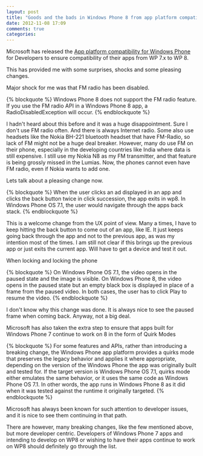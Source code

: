 ```yaml
---
layout: post
title: "Goods and the bads in Windows Phone 8 from app platform compatibility report"
date: 2012-11-08 17:09
comments: true
categories: 
---
```


Microsoft has released the [App platform compatibility for Windows Phone](http://msdn.microsoft.com/en-us/library/windowsphone/develop/jj206947(v=vs.105).aspx) for Developers to ensure compatibility of their apps from WP 7.x to WP 8.

This has provided me with some surprises, shocks and some pleasing changes.

Major shock for me was that FM radio has been disabled.

{% blockquote %}
Windows Phone 8 does not support the FM radio feature. If you use the FM radio API in a Windows Phone 8 app, a RadioDisabledException will occur.
{% endblockquote %}

I hadn't heard about this before and it was a huge disappointment. Sure I don't use FM radio often. And there is always Internet radio. Some also use headsets like the Nokia BH-221 bluetooth headset that have FM-Radio, so lack of FM might not be a huge deal breaker. However, many do use FM on their phone, especially in the developing countries like India where data is still expensive. I still use my Nokia N8 as my FM transmitter, and that feature is being grossly missed in the Lumias. Now, the phones cannot even have FM radio, even if Nokia wants to add one.

Lets talk about a pleasing change now.

{% blockquote %}
When the user clicks an ad displayed in an app and clicks the back button twice in click succession, the app exits in wp8. In Windows Phone OS 7.1, the user would navigate through the apps back stack.
{% endblockquote %}

This is a welcome change from the UX point of view. Many a times, I have to keep hitting the back button to come out of an app, like IE. It just keeps going back through the app and not to the previous app, as was my intention most of the times. I am still not clear if this brings up the previous app or just exits the current app. Will have to get a device and test it out.

When locking and locking the phone

{% blockquote %}
On Windows Phone OS 7.1, the video opens in the paused state and the image is visible. On Windows Phone 8, the video opens in the paused state but an empty black box is displayed in place of a frame from the paused video. In both cases, the user has to click Play to resume the video.
{% endblockquote %}

I don't know why this change was done. It is always nice to see the paused frame when coming back. Anyway, not a big deal.

Microsoft has also taken the extra step to ensure that apps built for Windows Phone 7 continue to work on 8 in the form of Quirk Modes

{% blockquote %}
For some features and APIs, rather than introducing a breaking change, the Windows Phone app platform provides a quirks mode that preserves the legacy behavior and applies it where appropriate, depending on the version of the Windows Phone the app was originally built and tested for. If the target version is Windows Phone OS 7.1, quirks mode either emulates the same behavior, or it uses the same code as Windows Phone OS 7.1. In other words, the app runs in Windows Phone 8 as it did when it was tested against the runtime it originally targeted.
{% endblockquote %}

Microsoft has always been known for such attention to developer issues, and it is nice to see them continuing in that path.

There are however, many breaking changes, like the few mentioned above, but more developer centric. Developers of Windows Phone 7 apps and intending to develop on WP8 or wishing to have their apps continue to work on WP8 should definitely go through the list.
